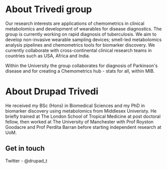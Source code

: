 # About Trivedi group

Our research interests are applications of chemometrics in clinical metabolomics and development of wearables for disease diagnostics. The group is currently working on rapid diagnosis of tuberculosis. We aim to develop non-invasive wearable sampling devices; smell-led metabolomics analysis pipelines and chemometrics tools for biomarker discovery. We currently collaborate with cross-continental clinical research teams in countries such as USA, Africa and India. 

Within the University the group collaborates for diagnosis of Parkinson's disease and for creating a Chemometrics hub - stats for all, within MIB. 


# About Drupad Trivedi

He received my BSc (Hons) in Biomedical Sciences and my PhD in biomarker discovery using metabolomics from Middlesex Univeristy.  He briefly trained at The London School of Tropical Medicine at post doctoral fellow, then worked at The University of Manchester with Prof Royston Goodacre and Prof Perdita Barran before starting independent research at UoM.

## Get in touch
Twitter - @drupad_t
